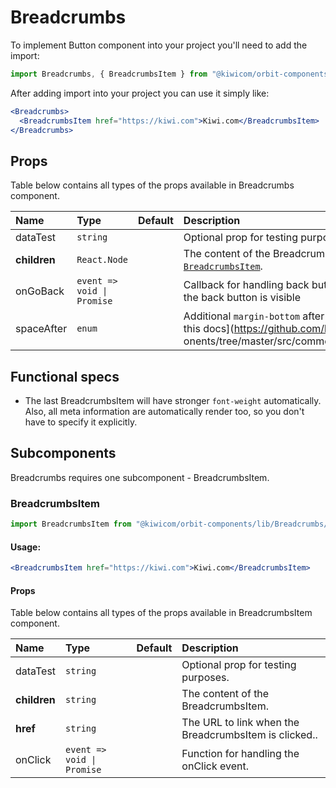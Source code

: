 # Breadcrumbs

To implement Button component into your project you'll need to add the import:

```jsx
import Breadcrumbs, { BreadcrumbsItem } from "@kiwicom/orbit-components/lib/Breadcrumbs";
```

After adding import into your project you can use it simply like:

```jsx
<Breadcrumbs>
  <BreadcrumbsItem href="https://kiwi.com">Kiwi.com</BreadcrumbsItem>
</Breadcrumbs>
```

## Props

Table below contains all types of the props available in Breadcrumbs component.

| Name         | Type                       | Default | Description                                                                                                                                      |
| :----------- | :------------------------- | :------ | :----------------------------------------------------------------------------------------------------------------------------------------------- |
| dataTest     | `string`                   |         | Optional prop for testing purposes.                                                                                                              |
| **children** | `React.Node`               |         | The content of the Breadcrumbs, normally [`BreadcrumbsItem`](#breadcrumbsitem).                                                                  |
| onGoBack     | `event => void \| Promise` |         | Callback for handling back button action. If present the back button is visible                                                                  |
| spaceAfter   | `enum`                     |         | Additional `margin-bottom` after component. [See this docs](https://github.com/kiwicom/orbit-comp onents/tree/master/src/common/getSpacingToken) |

## Functional specs

- The last BreadcrumbsItem will have stronger `font-weight` automatically. Also, all meta information are automatically render too, so you don't have to specify it explicitly.

## Subcomponents

Breadcrumbs requires one subcomponent - BreadcrumbsItem.

### BreadcrumbsItem

```jsx
import BreadcrumbsItem from "@kiwicom/orbit-components/lib/Breadcrumbs/BreadcrumbsItem";
```

#### Usage:

```jsx
<BreadcrumbsItem href="https://kiwi.com">Kiwi.com</BreadcrumbsItem>
```

#### Props

Table below contains all types of the props available in BreadcrumbsItem component.

| Name         | Type                       | Default | Description                                           |
| :----------- | :------------------------- | :------ | :---------------------------------------------------- |
| dataTest     | `string`                   |         | Optional prop for testing purposes.                   |
| **children** | `string`                   |         | The content of the BreadcrumbsItem.                   |
| **href**     | `string`                   |         | The URL to link when the BreadcrumbsItem is clicked.. |
| onClick      | `event => void \| Promise` |         | Function for handling the onClick event.              |
